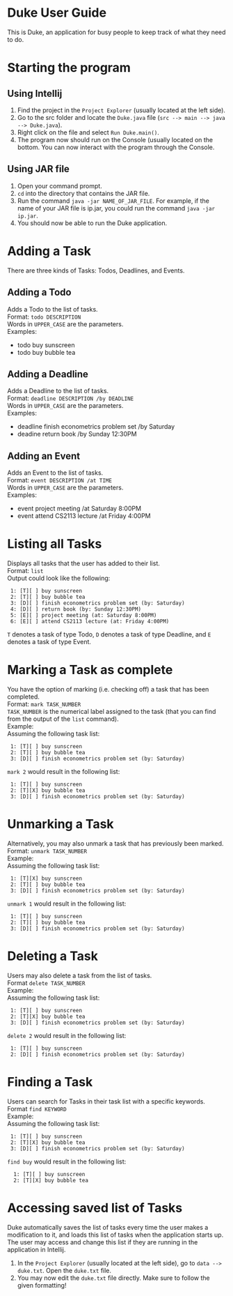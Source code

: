 
# Duke User Guide

This is Duke, an application for busy people to keep track of what they need to do. 

# Starting the program 
## Using Intellij
1. Find the project in the `Project Explorer` (usually located at the left side). 
2. Go to the src folder and locate the `Duke.java` file (`src --> main --> java --> Duke.java`). 
3. Right click on the file and select `Run Duke.main()`.
4. The program now should run on the Console (usually located on the bottom. You can now interact with the program through the Console. 

## Using JAR file
1. Open your command prompt. 
2. `cd` into the directory that contains the JAR file. 
3. Run the command `java -jar NAME_OF_JAR_FILE`. For example, if the name of your JAR file is ip.jar, you could run the command `java -jar ip.jar`. 
4. You should now be able to run the Duke application. 

# Adding a Task 
There are three kinds of Tasks: Todos, Deadlines, and Events. 
## Adding a Todo
Adds a Todo to the list of tasks. <br />
Format: `todo DESCRIPTION` <br />
Words in `UPPER_CASE` are the parameters. <br />
Examples: 
* todo buy sunscreen 
* todo buy bubble tea 

## Adding a Deadline
Adds a Deadline to the list of tasks. <br />
Format: `deadline DESCRIPTION /by DEADLINE` <br />
Words in `UPPER_CASE` are the parameters. <br />
Examples: <br />
* deadline finish econometrics problem set /by Saturday 
* deadine return book /by Sunday 12:30PM

## Adding an Event
Adds an Event to the list of tasks. <br />
Format: `event DESCRIPTION /at TIME` <br />
Words in `UPPER_CASE` are the parameters. <br />
Examples: <br />
* event project meeting /at Saturday 8:00PM
* event attend CS2113 lecture /at Friday 4:00PM 

# Listing all Tasks
Displays all tasks that the user has added to their list. <br />
Format: `list` <br />
Output could look like the following: <br />
```
 1: [T][ ] buy sunscreen 
 2: [T][ ] buy bubble tea 
 3: [D][ ] finish econometrics problem set (by: Saturday)
 4: [D][ ] return book (by: Sunday 12:30PM)
 5: [E][ ] project meeting (at: Saturday 8:00PM)
 6: [E][ ] attend CS2113 lecture (at: Friday 4:00PM)
 ```
 `T` denotes a task of type Todo, `D` denotes a task of type Deadline, and `E` denotes a task of type Event. 
 
# Marking a Task as complete 
You have the option of marking (i.e. checking off) a task that has been completed. <br /> 
Format: `mark TASK_NUMBER` <br />
`TASK_NUMBER` is the numerical label assigned to the task (that you can find from the output of the `list` command). <br />
Example: <br />
Assuming the following task list: <br />
```
 1: [T][ ] buy sunscreen
 2: [T][ ] buy bubble tea 
 3: [D][ ] finish econometrics problem set (by: Saturday)
```
`mark 2` would result in the following list: <br />
```
 1: [T][ ] buy sunscreen
 2: [T][X] buy bubble tea 
 3: [D][ ] finish econometrics problem set (by: Saturday)
```

# Unmarking a Task 
Alternatively, you may also unmark a task that has previously been marked. <br />
Format: `unmark TASK_NUMBER` <br />
Example: <br />
Assuming the following task list: <br />
```
 1: [T][X] buy sunscreen
 2: [T][ ] buy bubble tea 
 3: [D][ ] finish econometrics problem set (by: Saturday)
```
`unmark 1` would result in the following list: <br />
```
 1: [T][ ] buy sunscreen
 2: [T][ ] buy bubble tea 
 3: [D][ ] finish econometrics problem set (by: Saturday)
```
 
 # Deleting a Task
 Users may also delete a task from the list of tasks. <br />
 Format `delete TASK_NUMBER` <br />
 Example: <br />
 Assuming the following task list: <br />
```
 1: [T][ ] buy sunscreen
 2: [T][X] buy bubble tea 
 3: [D][ ] finish econometrics problem set (by: Saturday)
```
 `delete 2` would result in the following list: <br />
```
 1: [T][ ] buy sunscreen
 2: [D][ ] finish econometrics problem set (by: Saturday)
```

 
 # Finding a Task
 Users can search for Tasks in their task list with a specific keywords. <br />
 Format `find KEYWORD` <br />
 Example: <br />
 Assuming the following task list: <br />
```
 1: [T][ ] buy sunscreen
 2: [T][X] buy bubble tea 
 3: [D][ ] finish econometrics problem set (by: Saturday)
```
 `find buy` would result in the following list:  <br />
```
  1: [T][ ] buy sunscreen
  2: [T][X] buy bubble tea 
 ```
  
 # Accessing saved list of Tasks
 Duke automatically saves the list of tasks every time the user makes a modification to it, and loads this list of tasks when the application starts up. The user may access and change this list if they are running in the application in Intellij. 
1. In the `Project Explorer` (usually located at the left side), go to `data --> duke.txt`. Open the `duke.txt` file. 
2. You may now edit the `duke.txt` file directly. Make sure to follow the given formatting! 
 
 
 
























